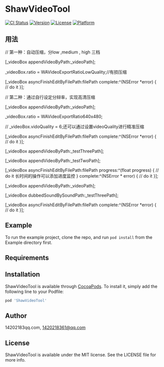 # ShawVideoTool

[![CI Status](https://img.shields.io/travis/14202183qq.com/ShawVideoTool.svg?style=flat)](https://travis-ci.org/14202183qq.com/ShawVideoTool)
[![Version](https://img.shields.io/cocoapods/v/ShawVideoTool.svg?style=flat)](https://cocoapods.org/pods/ShawVideoTool)
[![License](https://img.shields.io/cocoapods/l/ShawVideoTool.svg?style=flat)](https://cocoapods.org/pods/ShawVideoTool)
[![Platform](https://img.shields.io/cocoapods/p/ShawVideoTool.svg?style=flat)](https://cocoapods.org/pods/ShawVideoTool)

## 用法
// 第一种：自动压缩，分low ,medium , high 三档


[_videoBox appendVideoByPath:_videoPath];

_videoBox.ratio = WAVideoExportRatioLowQuality;//有损压缩

[_videoBox asyncFinishEditByFilePath:filePath complete:^(NSError *error) {
    // do it
}];

// 第二种：通过自行设定分辩率，实现高清压缩


[_videoBox appendVideoByPath:_videoPath];

_videoBox.ratio = WAVideoExportRatio640x480;
    
// _videoBox.vidoQuality = 6;还可以通过设置videoQuality进行精准压缩

[_videoBox asyncFinishEditByFilePath:filePath complete:^(NSError *error) {
    // do it
}];

[_videoBox appendVideoByPath:_testThreePath];

[_videoBox appendVideoByPath:_testTwoPath];

[_videoBox asyncFinishEditByFilePath:filePath progress:^(float progress) {
    // do it 长时间的操作可以添加进度监控
}  complete:^(NSError * error) {
    // do it 
}];



[_videoBox appendVideoByPath:_videoPath];

[_videoBox dubbedSoundBySoundPath:_testThreePath];

[_videoBox asyncFinishEditByFilePath:filePath complete:^(NSError *error) {
    // do it 
}];
## Example

To run the example project, clone the repo, and run `pod install` from the Example directory first.

## Requirements

## Installation

ShawVideoTool is available through [CocoaPods](https://cocoapods.org). To install
it, simply add the following line to your Podfile:

```ruby
pod 'ShawVideoTool'
```

## Author

14202183qq.com, 1420218361@qq.com

## License

ShawVideoTool is available under the MIT license. See the LICENSE file for more info.
